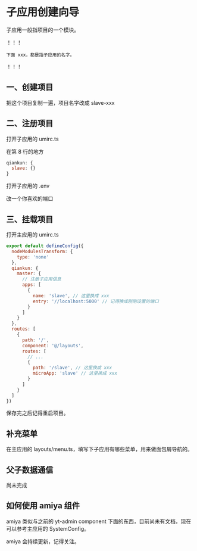 # 子应用创建向导

子应用一般指项目的一个模块。

！！！

`下面 xxx，都是指子应用的名字。`

！！！

## 一、创建项目

把这个项目复制一遍，项目名字改成 slave-xxx


## 二、注册项目

打开子应用的 umirc.ts

在第 8 行的地方

```javascript
qiankun: {
  slave: {}
}
```

打开子应用的 .env

改一个你喜欢的端口

## 三、挂载项目

打开主应用的 umirc.ts

```javascript
export default defineConfig({
  nodeModulesTransform: {
    type: 'none'
  },
  qiankun: {
    master: {
      // 注册子应用信息
      apps: [
        {
          name: 'slave', // 这里换成 xxx
          entry: '//localhost:5000' // 记得换成刚刚设置的端口
        }
      ]
    }
  },
  routes: [
    {
      path: '/',
      component: '@/layouts',
      routes: [
        // ...
        {
          path: '/slave', // 这里换成 xxx
          microApp: 'slave' // 这里换成 xxx
        }
      ]
    }
  ]
})
```

保存完之后记得重启项目。

## 补充菜单

在主应用的 layouts/menu.ts，填写下子应用有哪些菜单，用来做面包屑导航的。

## 父子数据通信

尚未完成

## 如何使用 amiya 组件

amiya 类似与之前的 yt-admin component 下面的东西，目前尚未有文档，现在可以参考主应用的 SystemConfig。

amiya 会持续更新，记得关注。
